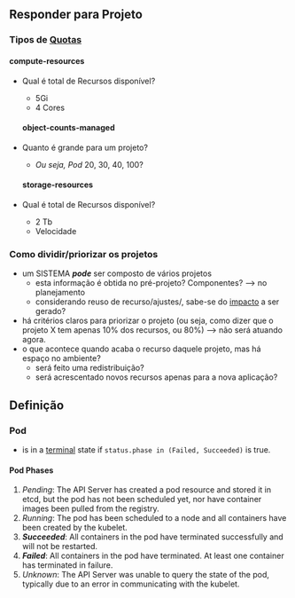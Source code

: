 ## Responder para Projeto

### Tipos de <u>Quotas</u>

#### 	compute-resources

- Qual é total de Recursos disponível?

  - 5Gi
  - 4 Cores

  #### object-counts-managed

- Quanto é grande para um projeto? 

  - *Ou seja, Pod* 20, 30, 40, 100?

  #### storage-resources

- Qual é total de Recursos disponível?

  - 2 Tb
  - Velocidade

### Como dividir/priorizar os projetos

- um SISTEMA  ***pode*** ser composto de vários projetos
  - esta informação é obtida no pré-projeto? Componentes? —> no planejamento
  - considerando reuso de recurso/ajustes/, sabe-se do <u>impacto</u> a ser gerado?
- há critérios claros para priorizar o projeto (ou seja, como dizer que o projeto X tem apenas 10% dos recursos, ou 80%) —> não será atuando agora.
- o que acontece quando acaba o recurso daquele projeto, mas há espaço no ambiente? 
  - será feito uma redistribuição?
  - será acrescentado novos recursos apenas para a nova aplicação?



## Definição

### Pod

- is in a <u>terminal</u> state if `status.phase in (Failed, Succeeded)` is true.

#### Pod Phases

1. *Pending*: The API Server has created a pod resource and stored it in etcd, but the pod has not been scheduled yet, nor have container images been pulled from the registry.
2. *Running*: The pod has been scheduled to a node and all containers have been created by the kubelet.
3. ***Succeeded***: All containers in the pod have terminated successfully and will not be restarted.
4. ***Failed***: All containers in the pod have terminated. At least one container has terminated in failure.
5. *Unknown*: The API Server was unable to query the state of the pod, typically due to an error in communicating with the kubelet.